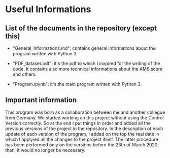 # Useful Informations
 
## List of the documents in the repository (except this)

- "General_Informations.md": contains general informations about the program written with Python 3.

- "PDF_dataset.pdf": it's the pdf to which I inxpired for the writing of the code. It contains also more technical informations 
about the AMS score and others.

- "Program.ipynb": it's the main program written with Python 3.

## Important information

This program was born as a collaboration between me and another collegue from Germany. We started working on this project
without using the Control Version correctly. So at the end I put things in order and added all the previous versions of the project in the repository. In the description of each update of each version of the program, I added on the top the real date in which I applyied all the changes to the project itself. The latter procedure has been performed only on the versions before the 23th of March 2020; than, it would no longer be necessary.
